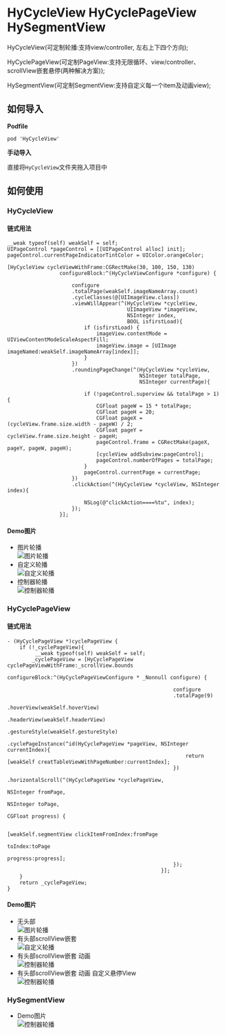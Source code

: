 # HyCycleView HyCyclePageView HySegmentView

 HyCycleView(可定制轮播:支持view/controller, 左右上下四个方向);  <br>  

 HyCyclePageView(可定制PageView:支持无限循环、view/controller、scrollView嵌套悬停(两种解决方案)); <br>  

 HySegmentView(可定制SegmentView:支持自定义每一个item及动画view);


## 如何导入

__Podfile__

```
pod 'HyCycleView'
```

__手动导入__

直接将`HyCycleView`文件夹拖入项目中

## 如何使用

### HyCycleView

#### 链式用法

```objc
__weak typeof(self) weakSelf = self;
UIPageControl *pageControl = [[UIPageControl alloc] init];
pageControl.currentPageIndicatorTintColor = UIColor.orangeColor;

[HyCycleView cycleViewWithFrame:CGRectMake(30, 100, 150, 130)
                 configureBlock:^(HyCycleViewConfigure *configure) {

                     configure
                     .totalPage(weakSelf.imageNameArray.count)
                     .cycleClasses(@[UIImageView.class])
                     .viewWillAppear(^(HyCycleView *cycleView,
                                       UIImageView *imageView,
                                       NSInteger index,
                                       BOOL isfirstLoad){
                         if (isfirstLoad) {
                             imageView.contentMode = UIViewContentModeScaleAspectFill;
                             imageView.image = [UIImage imageNamed:weakSelf.imageNameArray[index]];
                         }
                     })
                     .roundingPageChange(^(HyCycleView *cycleView,
                                           NSInteger totalPage,
                                           NSInteger currentPage){

                         if (!pageControl.superview && totalPage > 1) {
                             CGFloat pageW = 15 * totalPage;
                             CGFloat pageH = 20;
                             CGFloat pageX = (cycleView.frame.size.width - pageW) / 2;
                             CGFloat pageY = cycleView.frame.size.height - pageH;
                             pageControl.frame = CGRectMake(pageX, pageY, pageW, pageH);
                             [cycleView addSubview:pageControl];
                             pageControl.numberOfPages = totalPage;
                         }
                         pageControl.currentPage = currentPage;
                     })
                     .clickAction(^(HyCycleView *cycleView, NSInteger index){

                         NSLog(@"clickAction====%tu", index);
                     });
                 }];
```

#### Demo图片 

* 图片轮播<br>
![图片轮播](https://github.com/hydreamit/HyCycleView/blob/master/Pictures/HyCycleView_One.gif)
* 自定义轮播<br>
![自定义轮播](https://github.com/hydreamit/HyCycleView/blob/master/Pictures/HyCycleView_Two.gif)
* 控制器轮播<br>
![控制器轮播](https://github.com/hydreamit/HyCycleView/blob/master/Pictures/HyCycleView_Three.gif)


### HyCyclePageView

#### 链式用法
```objc
- (HyCyclePageView *)cyclePageView {
    if (!_cyclePageView){
         __weak typeof(self) weakSelf = self;
        _cyclePageView = [HyCyclePageView cyclePageViewWithFrame:_scrollView.bounds
                                                  configureBlock:^(HyCyclePageViewConfigure * _Nonnull configure) {
                                                      
                                                      configure
                                                      .totalPage(9)
                                                      .hoverView(weakSelf.hoverView)
                                                      .headerView(weakSelf.headerView)
                                                      .gestureStyle(weakSelf.gestureStyle)
                                                      .cyclePageInstance(^id(HyCyclePageView *pageView, NSInteger currentIndex){
                                                          return [weakSelf creatTableViewWithPageNumber:currentIndex];
                                                      })
                                                      .horizontalScroll(^(HyCyclePageView *cyclePageView,
                                                                          NSInteger fromPage,
                                                                          NSInteger toPage,
                                                                          CGFloat progress) {
                                                                          
                                                          [weakSelf.segmentView clickItemFromIndex:fromPage
                                                                                           toIndex:toPage
                                                                                          progress:progress];
                                                      });
                                                  }];
    }
    return _cyclePageView;
}
```

#### Demo图片 

* 无头部<br>
![图片轮播](https://github.com/hydreamit/HyCycleView/blob/master/Pictures/HyCyclePageView_One.gif)
* 有头部scrollView嵌套<br>
![自定义轮播](https://github.com/hydreamit/HyCycleView/blob/master/Pictures/HyCyclePageView_Two.gif)
* 有头部scrollView嵌套 动画<br>
![控制器轮播](https://github.com/hydreamit/HyCycleView/blob/master/Pictures/HyCyclePageView_Three.gif)
* 有头部scrollView嵌套 动画 自定义悬停View<br>
![控制器轮播](https://github.com/hydreamit/HyCycleView/blob/master/Pictures/HyCyclePageView_Four.gif)

### HySegmentView
* Demo图片<br> 
![控制器轮播](https://github.com/hydreamit/HyCycleView/blob/master/Pictures/HySegmentView.gif)
